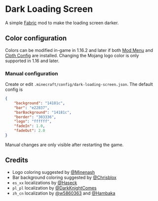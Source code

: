 # Dark Loading Screen

A simple [Fabric](https://fabricmc.net) mod to make the loading screen darker.

## Color configuration

Colors can be modified in-game in 1.16.2 and later if both [Mod Menu](https://www.curseforge.com/minecraft/mc-mods/modmenu) and [Cloth Config](https://www.curseforge.com/minecraft/mc-mods/cloth-config) are installed. Changing the Mojang logo color is only supported in 1.16 and later.

### Manual configuration

Create or edit `.minecraft/config/dark-loading-screen.json`. The default config is
```json
{
    "background": "14181c",
    "bar": "e22837",
    "barBackground": "14181c",
    "border": "303336",
    "logo": "ffffff",
    "fadeIn": 1.0,
    "fadeOut": 2.0
}
```

Manual changes are only visible after restarting the game.



## Credits
- Logo coloring suggested by [@Minenash](https://github.com/Minenash)
- Bar background coloring suggested by [@Chrisblox](https://github.com/Chrisblox)
- `es_xx` localizations by [@Haseck](https://github.com/Haseck)
- `pl_pl` localization by [@DarkKnightComes](https://github.com/DarkKnightComes)
- `zh_cn` localization by [@w5860363](https://github.com/w5860363) and [@Hambaka](https://github.com/Hambaka)
